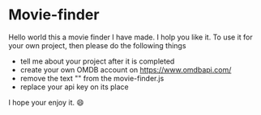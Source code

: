 # Movie-finder
Hello world this a movie finder I have made. I holp you like it.
To use it for your own project, then please do the following things
- tell me about your project after it is completed
- create your own OMDB account on https://www.omdbapi.com/
- remove the text "<apikey>" from the movie-finder.js
- replace your api key on its place
 
I hope your enjoy it. 😄
